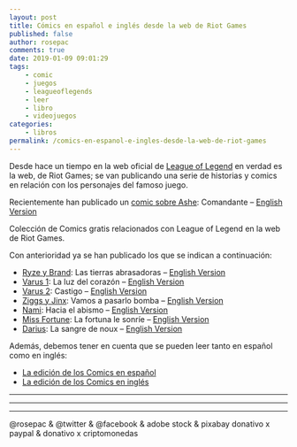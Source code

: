 ```yaml
---
layout: post
title: Cómics en español e inglés desde la web de Riot Games
published: false
author: rosepac
comments: true
date: 2019-01-09 09:01:29
tags:
    - comic
    - juegos
    - leagueoflegends
    - leer
    - libro
    - videojuegos
categories:
    - libros
permalink: /comics-en-espanol-e-ingles-desde-la-web-de-riot-games
---
```

Desde hace un tiempo en la web oficial de [League of Legend][1] en verdad es la web, de Riot Games; se van publicando una serie de historias y comics en relación con los personajes del famoso juego.

Recientemente han publicado un [comic sobre Ashe][2]: Comandante &#8211; [English Version][2]

Colección de Comics gratis relacionados con League of Legend en la web de Riot Games.

Con anterioridad ya se han publicado los que se indican a continuación:

  * [Ryze y Brand][3]: Las tierras abrasadoras &#8211; [English Version][4]
  * [Varus 1][5]: La luz del corazón &#8211; [English Version][6]
  * [Varus 2][7]: Castigo &#8211; [English Version][8] 
  * [Ziggs y Jinx][9]: Vamos a pasarlo bomba &#8211; [English Version][10]
  * [Nami][11]: Hacia el abismo &#8211; [English Version][12]
  * [Miss Fortune][13]: La fortuna le sonríe &#8211; [English Version][14]
  * [Darius][15]: La sangre de noux &#8211; [English Version][16]

Además, debemos tener en cuenta que se pueden leer tanto en español como en inglés:

  * [La edición de los Comics en español][17]
  * [La edición de los Comics en inglés][18]

* * *


   


* * *


   


* * *


  



  



  @rosepac & @twitter & @facebook & adobe stock & pixabay donativo x paypal & donativo x criptomonedas


 [1]: https://universe.leagueoflegends.com
 [2]: https://universe.leagueoflegends.com/es_ES/comic/ashewarmother/issue-1
 [3]: https://universe.leagueoflegends.com/es_ES/comic/ryze/ryze-comic
 [4]: https://universe.leagueoflegends.com/en_US/comic/ryze/ryze-comic
 [5]: https://universe.leagueoflegends.com/es_ES/comic/varus/issue-1
 [6]: https://universe.leagueoflegends.com/en_US/comic/varus/issue-1
 [7]: https://universe.leagueoflegends.com/es_ES/comic/varus/issue-2
 [8]: https://universe.leagueoflegends.com/en_US/comic/varus/issue-2
 [9]: https://universe.leagueoflegends.com/es_ES/comic/jinx-ziggs/paint-the-town
 [10]: https://universe.leagueoflegends.com/en_US/comic/jinx-ziggs/paint-the-town
 [11]: https://universe.leagueoflegends.com/es_ES/comic/nami/intotheabyss
 [12]: https://universe.leagueoflegends.com/en_US/comic/nami/intotheabyss
 [13]: https://universe.leagueoflegends.com/es_ES/comic/missfortune/fortune-smiles
 [14]: https://universe.leagueoflegends.com/en_US/comic/missfortune/fortune-smiles
 [15]: https://universe.leagueoflegends.com/es_ES/comic/darius/bloodofnoxus
 [16]: https://universe.leagueoflegends.com/en_US/comic/darius/bloodofnoxus
 [17]: https://elbo.in/comicsriot
 [18]: https://elbo.in/comicsriotUS